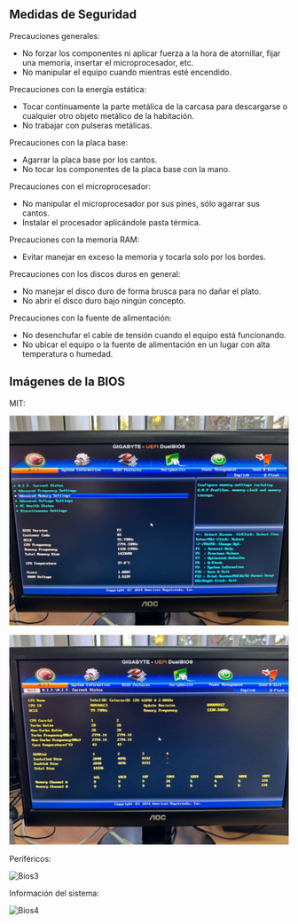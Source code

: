 ## Medidas de Seguridad

Precauciones generales:

- No forzar los componentes ni aplicar fuerza a la hora de atornillar, fijar una memoria, insertar el microprocesador, etc.
- No manipular el equipo cuando mientras esté encendido.

Precauciones con la energía estática:

- Tocar continuamente la parte metálica de la carcasa para descargarse o cualquier otro objeto metálico de la habitación.
- No trabajar con pulseras metálicas.

Precauciones con la placa base:

- Agarrar la placa base por los cantos.
- No tocar los componentes de la placa base con la mano.

Precauciones con el microprocesador:

- No manipular el microprocesador por sus pines, sólo agarrar sus cantos.
- Instalar el procesador aplicándole pasta térmica.

Precauciones con la memoria RAM:

- Evitar manejar en exceso la memoria y tocarla solo por los bordes.

Precauciones con los discos duros en general:

- No manejar el disco duro de forma brusca para no dañar el plato.
- No abrir el disco duro bajo ningún concepto.

Precauciones con la fuente de alimentación:

- No desenchufar el cable de tensión cuando el equipo está funcionando.
- No ubicar el equipo o la fuente de alimentación en un lugar con alta temperatura o humedad.

## Imágenes de la BIOS

MIT:

![Bios1](https://github.com/Angelgt27/SistPc/blob/a95852466d7b4855da3d00af1e77c013836e56aa/Imagenes/IMG-20240930-WA0055.jpg)

![Bios2](https://github.com/Angelgt27/SistPc/blob/6018f0cfdc66fe9635de651ac664118d207043f5/Imagenes/IMG-20240930-WA0056.jpg)

Periféricos:

![Bios3](https://github.com/iesfuengirola1es/evalmontajeequipo-Angelgt27/blob/6d8b2ab97fa0ef2bdd622ecff22ab2d3a5667be6/Imagenes/IMG-20240930-WA0057.jpg)

Información del sistema:

![Bios4](https://github.com/iesfuengirola1es/evalmontajeequipo-Angelgt27/blob/32e113c5964fda181c0e42f57b5e23c20870e193/Imagenes/IMG-20240930-WA0058.jpg)
